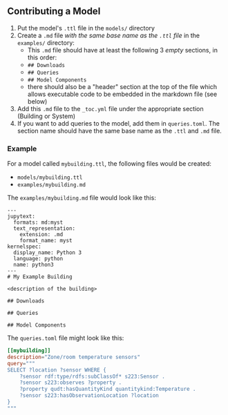 ## Contributing a Model

1. Put the model's `.ttl` file in the `models/` directory
2. Create a `.md` file *with the same base name as the `.ttl` file* in the `examples/` directory:
    - This `.md` file should have at least the following 3 *empty* sections, in this order:
    - `## Downloads`
    - `## Queries`
    - `## Model Components`
    - there should also be a "header" section at the top of the file which allows executable code to be embedded in the markdown file (see below)
3. Add this `.md` file to the `_toc.yml` file under the appropriate section (Building or System)
4. If you want to add queries to the model, add them in `queries.toml`. The section name should have the same base name as the `.ttl` and `.md` file.


### Example

For a model called `mybuilding.ttl`, the following files would be created:
- `models/mybuilding.ttl`
- `examples/mybuilding.md`

The `examples/mybuilding.md` file would look like this:

```
---
jupytext:
  formats: md:myst
  text_representation:
    extension: .md
    format_name: myst
kernelspec:
  display_name: Python 3
  language: python
  name: python3
---
# My Example Building

<description of the building>

## Downloads

## Queries

## Model Components
```

The `queries.toml` file might look like this:

```toml
[[mybuilding]]
description="Zone/room temperature sensors"
query="""
SELECT ?location ?sensor WHERE {
    ?sensor rdf:type/rdfs:subClassOf* s223:Sensor .
    ?sensor s223:observes ?property .
    ?property qudt:hasQuantityKind quantitykind:Temperature .
    ?sensor s223:hasObservationLocation ?location
}
"""
```
